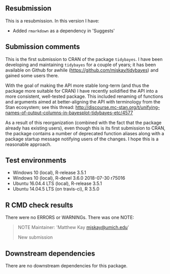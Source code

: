 ## Resubmission
This is a resubmission. In this version I have:

* Added `rmarkdown` as a dependency in 'Suggests' 

## Submission comments
This is the first submission to CRAN of the package `tidybayes`.
I have been developing and maintaining `tidybayes` for a couple
of years; it has been available on Github for awhile 
(https://github.com/mjskay/tidybayes) and gained some users there. 

With the goal of making the API more stable long-term (and thus
the package more suitable for CRAN) I have recently solidified 
the API into a more consistent, well-tested package. This included 
renaming of functions and arguments aimed at better-aligning the
API with terminology from the Stan ecosystem; see this thread:
http://discourse.mc-stan.org/t/unifying-names-of-output-columns-in-bayesplot-tidybayes-etc/4577

As a result of this reorganization (combined with the fact that the package
already has existing users), even though this is its first submission
to CRAN, the package contains a number of deprecated function
aliases along with a package startup message notifying users of 
the changes. I hope this is a reasonable approach.

## Test environments
* Windows 10 (local), R-release 3.5.1
* Windows 10 (local), R-devel 3.6.0 2018-07-30 r75016
* Ubuntu 16.04.4 LTS (local), R-release 3.5.1
* Ubuntu 14.04.5 LTS (on travis-ci), R 3.5.0

## R CMD check results
There were no ERRORS or WARNINGs. There was one NOTE:

> NOTE
> Maintainer: 'Matthew Kay <mjskay@umich.edu>'
> 
> New submission

## Downstream dependencies
There are no downstream dependencies for this package.
